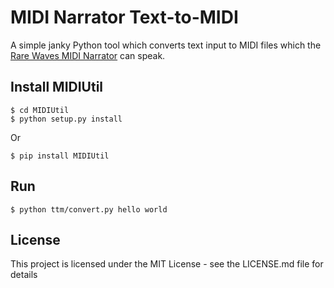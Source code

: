 # MIDI Narrator Text-to-MIDI

A simple janky Python tool which converts text input to MIDI files which the [Rare Waves MIDI Narrator](https://rarewaves.net/products/midi-narrator/) can speak.

## Install MIDIUtil
```
$ cd MIDIUtil
$ python setup.py install
```
Or
```
$ pip install MIDIUtil
```

## Run

```
$ python ttm/convert.py hello world
```

## License

This project is licensed under the MIT License - see the LICENSE.md file for details